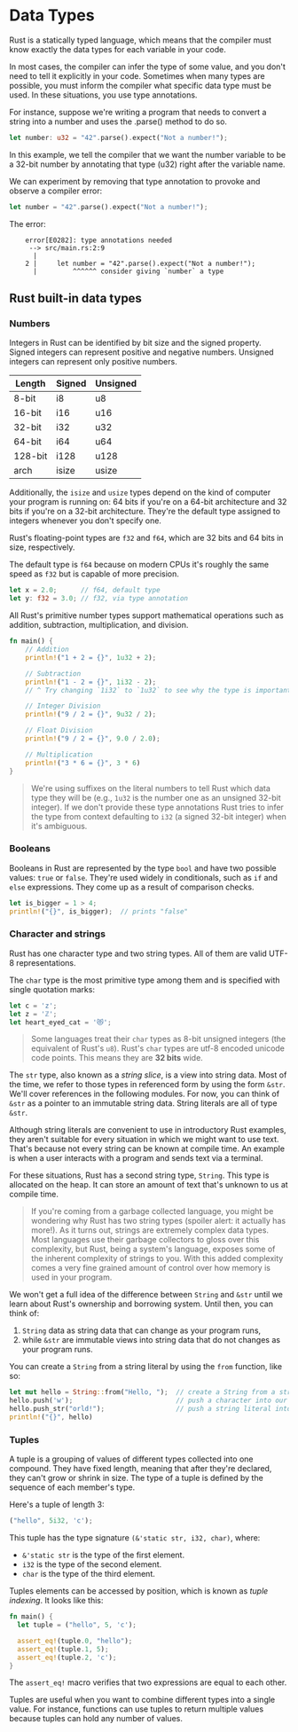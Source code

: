 # Data Types

Rust is a statically typed language, which means that the compiler must know exactly the data types for each variable in your code.

In most cases, the compiler can infer the type of some value, and you don't need to tell it explicitly in your code. Sometimes when many types are possible, you must inform the compiler what specific data type must be used. In these situations, you use type annotations.

For instance, suppose we're writing a program that needs to convert a string into a number and uses the .parse() method to do so.

```rust
let number: u32 = "42".parse().expect("Not a number!");
```

In this example, we tell the compiler that we want the number variable to be a 32-bit number by annotating that type (u32) right after the variable name.

We can experiment by removing that type annotation to provoke and observe a compiler error:

```rust
let number = "42".parse().expect("Not a number!");
```

The error:

```
    error[E0282]: type annotations needed
     --> src/main.rs:2:9
      |
    2 |     let number = "42".parse().expect("Not a number!");
      |         ^^^^^^ consider giving `number` a type
```

## Rust built-in data types

### Numbers

Integers in Rust can be identified by bit size and the signed property. Signed integers can represent positive and negative numbers. Unsigned integers can represent only positive numbers.

Length | Signed | Unsigned
-------|--------|---------
8-bit | i8 | u8
16-bit | i16 | u16
32-bit | i32 | u32
64-bit | i64 | u64
128-bit | i128 | u128
arch | isize | usize

Additionally, the `isize` and `usize` types depend on the kind of computer your program is running on: 64 bits if you're on a 64-bit architecture and 32 bits if you're on a 32-bit architecture. They're the default type assigned to integers whenever you don't specify one.

Rust's floating-point types are `f32` and `f64`, which are 32 bits and 64 bits in size, respectively.

The default type is `f64` because on modern CPUs it's roughly the same speed as `f32` but is capable of more precision.

```rust
let x = 2.0;      // f64, default type
let y: f32 = 3.0; // f32, via type annotation
```

All Rust's primitive number types support mathematical operations such as addition, subtraction, multiplication, and division.

```rust
fn main() {
    // Addition
    println!("1 + 2 = {}", 1u32 + 2);

    // Subtraction
    println!("1 - 2 = {}", 1i32 - 2);
    // ^ Try changing `1i32` to `1u32` to see why the type is important

    // Integer Division
    println!("9 / 2 = {}", 9u32 / 2);

    // Float Division
    println!("9 / 2 = {}", 9.0 / 2.0);

    // Multiplication
    println!("3 * 6 = {}", 3 * 6)
}
```

> We're using suffixes on the literal numbers to tell Rust which data type they will be (e.g., `1u32` is the number one as an unsigned 32-bit integer). If we don't provide these type annotations Rust tries to infer the type from context defaulting to `i32` (a signed 32-bit integer) when it's ambiguous.

### Booleans

Booleans in Rust are represented by the type `bool` and have two possible values: `true` or `false`. They're used widely in conditionals, such as `if` and `else` expressions. They come up as a result of comparison checks.

```rust
let is_bigger = 1 > 4;
println!("{}", is_bigger);  // prints "false"
```

### Character and strings

Rust has one character type and two string types. All of them are valid UTF-8 representations.

The `char` type is the most primitive type among them and is specified with single quotation marks:

```rust
let c = 'z';
let z = 'ℤ';
let heart_eyed_cat = '😻';
```

> Some languages treat their `char` types as 8-bit unsigned integers (the equivalent of Rust's `u8`). Rust's `char` types are utf-8 encoded unicode code points. This means they are **32 bits** wide.

The `str` type, also known as a *string slice*, is a view into string data. Most of the time, we refer to those types in referenced form by using the form `&str`. We'll cover references in the following modules. For now, you can think of `&str` as a pointer to an immutable string data. String literals are all of type `&str`.

Although string literals are convenient to use in introductory Rust examples, they aren't suitable for every situation in which we might want to use text. That's because not every string can be known at compile time. An example is when a user interacts with a program and sends text via a terminal.

For these situations, Rust has a second string type, `String`. This type is allocated on the heap. It can store an amount of text that's unknown to us at compile time.

> If you're coming from a garbage collected language, you might be wondering why Rust has two string types (spoiler alert: it actually has more!). As it turns out, strings are extremely complex data types. Most languages use their garbage collectors to gloss over this complexity, but Rust, being a system's language, exposes some of the inherent complexity of strings to you. With this added complexity comes a very fine grained amount of control over how memory is used in your program.

We won't get a full idea of the difference between `String` and `&str` until we learn about Rust's ownership and borrowing system. Until then, you can think of:
1. `String` data as string data that can change as your program runs,
2. while `&str` are immutable views into string data that do not changes as your program runs.

You can create a `String` from a string literal by using the `from` function, like so:

```rust
let mut hello = String::from("Hello, ");  // create a String from a string literal
hello.push('w');                          // push a character into our String
hello.push_str("orld!");                  // push a string literal into our String
println!("{}", hello)
```

### Tuples

A tuple is a grouping of values of different types collected into one compound. They have fixed length, meaning that after they're declared, they can't grow or shrink in size. The type of a tuple is defined by the sequence of each member's type.

Here's a tuple of length 3:

```rust
("hello", 5i32, 'c');
```

This tuple has the type signature `(&'static str, i32, char)`, where:

- `&'static str` is the type of the first element.
- `i32` is the type of the second element.
- `char` is the type of the third element.

Tuples elements can be accessed by position, which is known as *tuple indexing*. It looks like this:

```rust
fn main() {
  let tuple = ("hello", 5, 'c');

  assert_eq!(tuple.0, "hello");
  assert_eq!(tuple.1, 5);
  assert_eq!(tuple.2, 'c');
}
```

The `assert_eq!` macro verifies that two expressions are equal to each other.

Tuples are useful when you want to combine different types into a single value. For instance, functions can use tuples to return multiple values because tuples can hold any number of values.
